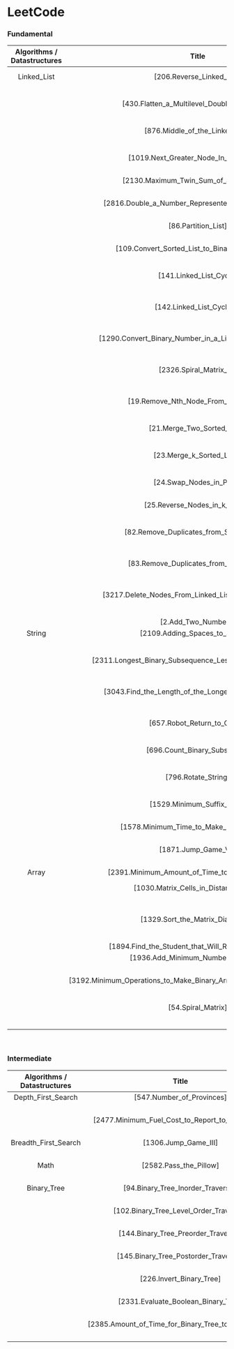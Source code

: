 # LeetCode

### Fundamental

| Algorithms / Datastructures|               Title                                     |         Method      |  Time-Complexity        | Spatial-Complexity | Difficulty | Languages | Link |            
| :-------------------------:| :-----------------------------------------------------: | :-----------------: | :---------------------: |  :--------------:  | :--------: | :-------: | :--: |
|        Linked_List         |       [206.Reverse_Linked_List]                         |  In-place pointers  |       O(N)              |        O(1)        |     Easy   |   Python  |[206.Reverse_Linked_List_Python](https://github.com/simonyang0608/LeetCode/blob/main/Linked_List/206.Reverse_Linked_List/Python/206.Reverse_Linked_List.py)|
|                            |                                                         |                     |                         |                    |            |   C++     |[206.Reverse_Linked_List_C++](https://github.com/simonyang0608/LeetCode/blob/main/Linked_List/206.Reverse_Linked_List/C%2B%2B/206.Reverse_Linked_List.cpp)|
|                            |     [430.Flatten_a_Multilevel_Doubly_Linked_List]       |  DFS                |    ~ O(2 * N)           |        O(N)        |     Medium |   Python  |[430.Flatten_a_Multilevel_Doubly_Linked_List_Python](https://github.com/simonyang0608/LeetCode/blob/main/Linked_List/430.Flatten_a_Multilevel_Doubly_Linked_List/Python/430.Flatten_a_Multilevel_Doubly_Linked_List.py)|
|                            |                                                         |                     |                         |                    |            |   C++     |[430.Flatten_a_Multilevel_Doubly_Linked_List_C++](https://github.com/simonyang0608/LeetCode/blob/main/Linked_List/430.Flatten_a_Multilevel_Doubly_Linked_List/C%2B%2B/430.Flatten_a_Multilevel_Doubly_Linked_List.cpp)|
|                            |     [876.Middle_of_the_Linked_List]                     |  In-place pointers  |     O(N // 2)           |        O(1)        |     Easy   |   Python  |[876.Middle_of_the_Linked_List_Python](https://github.com/simonyang0608/LeetCode/blob/main/Linked_List/876.Middle_of_the_Linked%20List/Python/876.Middle_of_the_Linked_List.py)|
|                            |                                                         |                     |                         |                    |            |   C++     |[876.Middle_of_the_Linked_List_C++](https://github.com/simonyang0608/LeetCode/blob/main/Linked_List/876.Middle_of_the_Linked%20List/C%2B%2B/876.Middle_of_the_Linked_List.cpp)|
|                            |[1019.Next_Greater_Node_In_Linked_List]                  | Stack              |O(N * K)                 |   ~ O(2 * N)      | Medium     | Python       |[1019.Next_Greater_Node_In_Linked_List_Python](https://github.com/simonyang0608/LeetCode/blob/main/Linked_List/1019.Next_Greater_Node_In_Linked_List/Python/1019.Next_Greater_Node_In_Linked_List.py)|
|                            |                                                         |                    |                         |                   |            | C++          |[1019.Next_Greater_Node_In_Linked_List_C++](https://github.com/simonyang0608/LeetCode/blob/main/Linked_List/1019.Next_Greater_Node_In_Linked_List/C%2B%2B/1019.Next_Greater_Node_In_Linked_List.cpp)|
|                            | [2130.Maximum_Twin_Sum_of_a_Linked_List]                |  Stack              |     O(N)                |       O(N)         |    Medium  |Python |[2130.Maximum_Twin_Sum_of_a_Linked_List_Python](https://github.com/simonyang0608/LeetCode/blob/main/Linked_List/2130.Maximum_Twin_Sum_of_a_Linked_List/Python/2130.Maximum_Twin_Sum_of_a_Linked_List.py)|
|                            |                                                         |                     |                         |                    |            |C++    |[2130.Maximum_Twin_Sum_of_a_Linked_List_C++](https://github.com/simonyang0608/LeetCode/blob/main/Linked_List/2130.Maximum_Twin_Sum_of_a_Linked_List/C%2B%2B/2130.Maximum_Twin_Sum_of_a_Linked_List.cpp)|
|                            | [2816.Double_a_Number_Represented_as_a_Linked_List]     |  Greedy             |     O(N)                |       O(N)         |    Medium  |Python |[2816.Double_a_Number_Represented_as_a_Linked_List_Python](https://github.com/simonyang0608/LeetCode/blob/main/Linked_List/2816.Double_a_Number_Represented_as_a_Linked_List/Python/2816.Double_a_Number_Represented_as_a_Linked_List.py)|
|                            |                                                         |                     |                         |                    |                   |C++    |[2816.Double_a_Number_Represented_as_a_Linked_List_C++](https://github.com/simonyang0608/LeetCode/blob/main/Linked_List/2816.Double_a_Number_Represented_as_a_Linked_List/C%2B%2B/2816.Double_a_Number_Represented_as_a_Linked_List.cpp)|
|                            |  [86.Partition_List]                                    |   Greedy            |     O(N)                |      O(N)          |   Medium   |      Python  |[86.Partition_List_Python](https://github.com/simonyang0608/LeetCode/blob/main/Linked_List/86.Partition_List/Python/86.Partition_List.py)|
|                            |                                                         |                     |                         |                    |            |      C++  |[86.Partition_List_C++](https://github.com/simonyang0608/LeetCode/blob/main/Linked_List/86.Partition_List/C%2B%2B/86.Partition_List.cpp)|
|                            |  [109.Convert_Sorted_List_to_Binary_Search_Tree]        |   Recursion         |    ~ O(N)               |      O(N)          |   Medium   |      Python  |[109.Convert_Sorted_List_to_Binary_Search_Tree_Python](https://github.com/simonyang0608/LeetCode/blob/main/Linked_List/109.Convert_Sorted_List_to_Binary_Search_Tree/Python/109.Convert_Sorted_List_to_Binary_Search_Tree.py)|
|                            |                                                         |                     |                         |                    |            |      C++     |[109.Convert_Sorted_List_to_Binary_Search_Tree_C++](https://github.com/simonyang0608/LeetCode/blob/main/Linked_List/109.Convert_Sorted_List_to_Binary_Search_Tree/C%2B%2B/109.Convert_Sorted_List_to_Binary_Search_Tree.cpp)|
|                            |              [141.Linked_List_Cycle]                    |   In-place pointers |     O(N // 2)           |      O(1)          |   Easy     |      Python  |[141.Linked_List_Cycle_Python](https://github.com/simonyang0608/LeetCode/blob/main/Linked_List/141.Linked_List_Cycle/Python/141.Linked_List_Cycle.py)|
|                            |                                                         |                     |                        |                   |            |      C++     |[141.Linked_List_Cycle_C++](https://github.com/simonyang0608/LeetCode/blob/main/Linked_List/141.Linked_List_Cycle/C%2B%2B/141.Linked_List_Cycle.cpp)|
|                            |            [142.Linked_List_Cycle_II]                   |  In-place pointers |     O((N//2) + K)       |     O(1)          |  Medium    |     Python   |[142.Linked_List_Cycle_II_Python](https://github.com/simonyang0608/LeetCode/blob/main/Linked_List/142.Linked_List_Cycle_II/Python/142.Linked_List_Cycle_II.py)|
|                            |                                                         |                    |                         |                   |            |     C++      |[142.Linked_List_Cycle_II_C++](https://github.com/simonyang0608/LeetCode/blob/main/Linked_List/142.Linked_List_Cycle_II/C%2B%2B/142.Linked_List_Cycle_II.cpp)|
|                            |[1290.Convert_Binary_Number_in_a_Linked_List_to_Integer] | 1-pass update      |    O(N)                 |    O(1)           | Easy       |  Python      |[1290.Convert_Binary_Number_in_a_Linked_List_to_Integer_Python](https://github.com/simonyang0608/LeetCode/blob/main/Linked_List/1290.Convert_Binary_Number_in_a_Linked_List_to_Integer/Python/1290.Convert_Binary_Number_in_a_Linked_List_to_Integer.py)|
|                            |                                                         |                    |                         |                   |            |  C++         |[1290.Convert_Binary_Number_in_a_Linked_List_to_Integer_C++](https://github.com/simonyang0608/LeetCode/blob/main/Linked_List/1290.Convert_Binary_Number_in_a_Linked_List_to_Integer/C%2B%2B/1290.Convert_Binary_Number_in_a_Linked_List_to_Integer.cpp)|
|                            |    [2326.Spiral_Matrix_IV]                              | Four-pointers      |O(k * (R*C))             |    O(R * C)       | Medium     |  Python      |[2326.Spiral_Matrix_IV_Python](https://github.com/simonyang0608/LeetCode/blob/main/Linked_List/2326.Spiral_Matrix_IV/Python/2326.Spiral_Matrix_IV.py)|
|                            |                                                         |                    |                         |                   |            |  C++                     |[2326.Spiral_Matrix_IV_C++](https://github.com/simonyang0608/LeetCode/blob/main/Linked_List/2326.Spiral_Matrix_IV/C%2B%2B/2326.Spiral_Matrix_IV.cpp)|
|                            | [19.Remove_Nth_Node_From_End_of_List]                   | In-place pointers  |O(N)                     |    O(2 * N)       | Medium     | Python        |[19.Remove_Nth_Node_From_End_of_List_Python](https://github.com/simonyang0608/LeetCode/blob/main/Linked_List/19.Remove_Nth_Node_From_End_of_List/Python/19.Remove_Nth_Node_From_End_of_List.py)|
|                            |                                                         |                    |                         |                   |            | C++           |[19.Remove_Nth_Node_From_End_of_List_C++](https://github.com/simonyang0608/LeetCode/blob/main/Linked_List/19.Remove_Nth_Node_From_End_of_List/C%2B%2B/19.Remove_Nth_Node_From_End_of_List.cpp)|
|                            | [21.Merge_Two_Sorted_Lists]                             | Greedy             |O(N)                     |    O(N)           | Easy       | Python        |[21.Merge_Two_Sorted_Lists_Python](https://github.com/simonyang0608/LeetCode/blob/main/Linked_List/21.Merge_Two_Sorted_Lists/Python/21.Merge_Two_Sorted_Lists.py)|
|                            |                                                         |                    |                         |                   |            | C++           |[21.Merge_Two_Sorted_Lists_C++](https://github.com/simonyang0608/LeetCode/blob/main/Linked_List/21.Merge_Two_Sorted_Lists/C%2B%2B/21.Merge_Two_Sorted_Lists.cpp)|
|                            | [23.Merge_k_Sorted_Lists]                               | Greedy             |O(k * (N*K))             |    O(2 * (N*K))   | Hard       |  Python      |[23.Merge_k_Sorted_Lists_Python](https://github.com/simonyang0608/LeetCode/blob/main/Linked_List/23.Merge_k_Sorted_Lists/Python/23.Merge_k_Sorted_Lists.py)|
|                            |                                                         |                    |                         |                   |            | C++           |         [23.Merge_k_Sorted_Lists_C++](https://github.com/simonyang0608/LeetCode/blob/main/Linked_List/23.Merge_k_Sorted_Lists/C%2B%2B/23.Merge_k_Sorted_Lists.cpp)|
|                            | [24.Swap_Nodes_in_Pairs]                                | Recursion          |O(N)                     |    O(N)           | Medium     | Python        |[24.Swap_Nodes_in_Pairs_Python](https://github.com/simonyang0608/LeetCode/blob/main/Linked_List/24.Swap_Nodes_in_Pairs/Python/24.Swap_Nodes_in_Pairs.py)|
|                            |                                                         |                    |                         |                   |            | C++           |[24.Swap_Nodes_in_Pairs_C++](https://github.com/simonyang0608/LeetCode/blob/main/Linked_List/24.Swap_Nodes_in_Pairs/C%2B%2B/24.Swap_Nodes_in_Pairs.cpp)|
|                            | [25.Reverse_Nodes_in_k_Group]                           | Recursion          |O(2 * N)                 |    O(N)           | Hard       | Python        |[25.Reverse_Nodes_in_k_Group_Python](https://github.com/simonyang0608/LeetCode/blob/main/Linked_List/25.Reverse_Nodes_in_k_Group/Python/25.Reverse_Nodes_in_k_Group.py)|
|                            |                                                         |                    |                         |                   |            | C++           |[25.Reverse_Nodes_in_k_Group_C++](https://github.com/simonyang0608/LeetCode/blob/main/Linked_List/25.Reverse_Nodes_in_k_Group/C%2B%2B/25.Reverse_Nodes_in_k_Group.cpp)|
|                            | [82.Remove_Duplicates_from_Sorted_List_II]              | In-place pointers  |O(2 * N)                 |    O(N)           | Medium     | Python        |[82.Remove_Duplicates_from_Sorted_List_II_Python](https://github.com/simonyang0608/LeetCode/blob/main/Linked_List/82.Remove_Duplicates_from_Sorted_List_II/Python/82.Remove_Duplicates_from_Sorted_List_II.py)|
|                            |                                                         |                    |                         |                   |            | C++           |[82.Remove_Duplicates_from_Sorted_List_II_C++](https://github.com/simonyang0608/LeetCode/blob/main/Linked_List/82.Remove_Duplicates_from_Sorted_List_II/C%2B%2B/82.Remove_Duplicates_from_Sorted_List_II.cpp)|
|                            | [83.Remove_Duplicates_from_Sorted_List]                 | In-place pointers  |O(N)                     |    O(1)           | Easy       | Python        |[83.Remove_Duplicates_from_Sorted_List_Python](https://github.com/simonyang0608/LeetCode/blob/main/Linked_List/83.Remove_Duplicates_from_Sorted_List/Python/83.Remove_Duplicates_from_Sorted_List.py)|
|                            |                                                         |                    |                         |                   |            | C++           |[83.Remove_Duplicates_from_Sorted_List_C++](https://github.com/simonyang0608/LeetCode/blob/main/Linked_List/83.Remove_Duplicates_from_Sorted_List/C%2B%2B/83.Remove_Duplicates_from_Sorted_List.cpp)|
|                            | [3217.Delete_Nodes_From_Linked_List_Present_in_Array]   | In-place pointers  |O(N)                     |    O(K)           | Medium     | Python        |[3217.Delete_Nodes_From_Linked_List_Present_in_Array_Python](https://github.com/simonyang0608/LeetCode/blob/main/Linked_List/3217.Delete_Nodes_From_Linked_List_Present_in_Array/Python/3217.Delete_Nodes_From_Linked_List_Present_in_Array.py)|
|                            |                                                         |                    |                         |                   |            | C++           |[3217.Delete_Nodes_From_Linked_List_Present_in_Array_C++](https://github.com/simonyang0608/LeetCode/blob/main/Linked_List/3217.Delete_Nodes_From_Linked_List_Present_in_Array/C%2B%2B/3217.Delete_Nodes_From_Linked_List_Present_in_Array.cpp)|
|                            | [2.Add_Two_Numbers]                                     | Greedy             |O(N)                     |    O(N)           | Medium     | Python        |[2.Add_Two_Numbers_Python](https://github.com/simonyang0608/LeetCode/blob/main/Linked_List/2.Add_Two_Numbers/Python/2.Add_Two_Numbers.py)|
|       String               |[2109.Adding_Spaces_to_a_String]                         | Two-pointers       | ~ O(N)                  |    O(N)           | Medium     | Python        |[2109.Adding_Spaces_to_a_String_Python](https://github.com/simonyang0608/LeetCode/blob/main/String/2109.Adding_Spaces_to_a_String/Python/2109%20Adding_Spaces_to_a_String.py)|
|                            |                                                         |                    |                         |                   |            | C++           |[2109.Adding_Spaces_to_a_String_C++](https://github.com/simonyang0608/LeetCode/blob/main/String/2109.Adding_Spaces_to_a_String/C%2B%2B/2109.Adding_Spaces_to_a_String.cpp)|
|                            |[2311.Longest_Binary_Subsequence_Less_Than_or_Equal_to_K]| Bit-manipulations  |O(N)                     |    O(1)           | Medium     | Python        |[2311.Longest_Binary_Subsequence_Less_Than_or_Equal_to_K_Python](https://github.com/simonyang0608/LeetCode/blob/main/String/2311.Longest_Binary_Subsequence_Less_Than_or_Equal_to_K/Python/2311.Longest_Binary_Subsequence_Less_Than_or_Equal_to_K.py)|
|                            |                                                         |                    |                         |                   |            | C++          |[2311.Longest_Binary_Subsequence_Less_Than_or_Equal_to_K_C++](https://github.com/simonyang0608/LeetCode/blob/main/String/2311.Longest_Binary_Subsequence_Less_Than_or_Equal_to_K/C%2B%2B/2311.Longest_Binary_Subsequence_Less_Than_or_Equal_to_K.cpp)|
|                            |[3043.Find_the_Length_of_the_Longest_Common_Prefix]      | Greedy             |O(2 * (N*K))             |  ~ O(2 * (N*K))   | Medium     | Python       |[3043.Find_the_Length_of_the_Longest_Common_Prefix_Python](https://github.com/simonyang0608/LeetCode/blob/main/String/3043.Find_the_Length_of_the_Longest_Common_Prefix/Python/3043.Find_the_Length_of_the_Longest_Common_Prefix.py)|
|                            |                                                         |                    |                         |                   |            | C++          |[3043.Find_the_Length_of_the_Longest_Common_Prefix_C++](https://github.com/simonyang0608/LeetCode/blob/main/String/3043.Find_the_Length_of_the_Longest_Common_Prefix/C%2B%2B/3043.Find_the_Length_of_the_Longest_Common_Prefix.cpp)|
|                            |[657.Robot_Return_to_Origin]                             | 1-pass record      |O(N)                     |    O(4)           | Easy       | Python       |[657.Robot_Return_to_Origin_Python](https://github.com/simonyang0608/LeetCode/blob/main/String/657.Robot_Return_to_Origin/Python/657.Robot_Return_to_Origin.py)|
|                            |                                                         |                    |                         |                   |            | C++          |[657.Robot_Return_to_Origin_C++](https://github.com/simonyang0608/LeetCode/blob/main/String/657.Robot_Return_to_Origin/C%2B%2B/657.Robot_Return_to_Origin.cpp)|
|                            |[696.Count_Binary_Substrings]                            | Greedy             |O(N)                     |    O(1)           | Easy       | Python       |[696.Count_Binary_Substrings_Python](https://github.com/simonyang0608/LeetCode/blob/main/String/696.Count_Binary_Substrings/Python/696.Count_Binary_Substrings.py)|
|                            |                                                         |                    |                         |                   |            | C++          |[696.Count_Binary_Substrings_C++](https://github.com/simonyang0608/LeetCode/blob/main/String/696.Count_Binary_Substrings/C%2B%2B/696.Count_Binary_Substrings.cpp)|
|                            |[796.Rotate_String]                                      | In-place pointers  |O(N)                     |    O(N)           | Easy       | Python       |[796.Rotate_String_Python](https://github.com/simonyang0608/LeetCode/blob/main/String/796.Rotate_String/Python/796.Rotate_String.py)|
|                            |                                                         |                    |                         |                   |            | C++          |[796.Rotate_String_C++](https://github.com/simonyang0608/LeetCode/blob/main/String/796.Rotate_String/C%2B%2B/796.Rotate_String.cpp)|
|                            |[1529.Minimum_Suffix_Flips]                              | Greedy             |O(N)                     |    O(1)           | Medium     | Python       |[1529.Minimum_Suffix_Flips_Python](https://github.com/simonyang0608/LeetCode/blob/main/String/1529.Minimum_Suffix_Flips/Python/1529.Minimum_Suffix_Flips.py)|
|                            |                                                         |                    |                         |                   |            | C++          |[1529.Minimum_Suffix_Flips_C++](https://github.com/simonyang0608/LeetCode/blob/main/String/1529.Minimum_Suffix_Flips/C%2B%2B/1529.Minimum_Suffix_Flips.cpp)|
|                            |[1578.Minimum_Time_to_Make_Rope_Colorful]                | Greedy             |O(N)                     |    O(1)           | Medium     | Python       |[1578.Minimum_Time_to_Make_Rope_Colorful_Python](https://github.com/simonyang0608/LeetCode/blob/main/String/1578.Minimum_Time_to_Make_Rope_Colorful/Python/1578.Minimum_Time_to_Make_Rope_Colorful.py)|
|                            |                                                         |                    |                         |                   |            | C++          |[1578.Minimum_Time_to_Make_Rope_Colorful_C++](https://github.com/simonyang0608/LeetCode/blob/main/String/1578.Minimum_Time_to_Make_Rope_Colorful/C%2B%2B/1578.Minimum_Time_to_Make_Rope_Colorful.cpp)|
|                            |[1871.Jump_Game_VII]                                     | DP                 |O(N)                     |    O(N)           | Medium     | Python       |[1871.Jump_Game_VII_Python](https://github.com/simonyang0608/LeetCode/blob/main/String/1871.Jump_Game_VII/Python/1871.Jump_Game_VII.py)|
|                            |                                                         |                    |                         |                   |            | C++          |[1871.Jump_Game_VII_C++](https://github.com/simonyang0608/LeetCode/blob/main/String/1871.Jump_Game_VII/C%2B%2B/1871.Jump_Game_VII.cpp)|
|       Array                |[2391.Minimum_Amount_of_Time_to_Collect_Garbage]         | Greedy             |O(N)                     |    O(N)           | Medium     | Python       |[2391.Minimum_Amount_of_Time_to_Collect_Garbage_Python](https://github.com/simonyang0608/LeetCode/blob/main/Array/2391.Minimum_Amount_of_Time_to_Collect_Garbage/Python/2391.Minimum_Amount_of_Time_to_Collect_Garbage.py)|
|                            |[1030.Matrix_Cells_in_Distance_Order]                    | 2-pass record      |O(k * (R*C))             |    O(4 * (R*C))   | Easy       | Python       |[1030.Matrix_Cells_in_Distance_Order_Python](https://github.com/simonyang0608/LeetCode/blob/main/Array/1030.Matrix_Cells_in_Distance_Order/Python/1030.Matrix_Cells_in_Distance_Order.py)|
|                            |                                                         |                    |                         |                   |            | C++          |[1030.Matrix_Cells_in_Distance_Order_C++](https://github.com/simonyang0608/LeetCode/blob/main/Array/1030.Matrix_Cells_in_Distance_Order/C%2B%2B/1030.Matrix_Cells_in_Distance_Order.cpp)|
|                            |[1329.Sort_the_Matrix_Diagonally]                        | Greedy             | ~ O(2 * (R*C))          |    O(R * C)       | Medium     | Python       |[1329.Sort_the_Matrix_Diagonally_Python](https://github.com/simonyang0608/LeetCode/blob/main/Array/1329.Sort_the_Matrix_Diagonally/Python/1329.Sort_the_Matrix_Diagonally.py)|
|                            |                                                         |                    |                         |                   |            | C++          |[1329.Sort_the_Matrix_Diagonally_C++](https://github.com/simonyang0608/LeetCode/blob/main/Array/1329.Sort_the_Matrix_Diagonally/C%2B%2B/1329.Sort_the_Matrix_Diagonally.cpp)|
|                            |[1894.Find_the_Student_that_Will_Replace_the_Chalk]      | Greedy             | ~ O(N)                  |    O(1)           | Medium     | Python       |[1894.Find_the_Student_that_Will_Replace_the_Chalk_Python](https://github.com/simonyang0608/LeetCode/blob/main/Array/1894.Find_the_Student_that_Will_Replace_the_Chalk/Python/1894.Find_the_Student_that_Will_Replace_the_Chalk.py)|
|                            |[1936.Add_Minimum_Number_of_Rungs]                       | Greedy             |O(N)                     |    O(1)           | Medium     | Python       |[1936.Add_Minimum_Number_of_Rungs_Python](https://github.com/simonyang0608/LeetCode/blob/main/Array/1936.Add_Minimum_Number_of_Rungs/Python/1936.Add_Minimum_Number_of_Rungs.py)|
|                            |                                                         |                    |                         |                   |            | C++          |[1936.Add_Minimum_Number_of_Rungs_C++](https://github.com/simonyang0608/LeetCode/blob/main/Array/1936.Add_Minimum_Number_of_Rungs/C%2B%2B/1936.Add_Minimum_Number_of_Rungs.cpp)|
|                            |[3192.Minimum_Operations_to_Make_Binary_Array_Elements_Equal_to_One_II]| Greedy | O(N)                  |    O(1)           | Medium     | Python       |[3192.Minimum_Operations_to_Make_Binary_Array_Elements_Equal_to_One_II_Python](https://github.com/simonyang0608/LeetCode/blob/main/Array/3192.Minimum_Operations_to_Make_Binary_Array_Elements_Equal_to_One_II/Python/3192.Minimum_Operations_to_Make_Binary_Array_Elements_Equal_to_One_II.py)|
|                            |                                                                       |        |                       |                   |            | C++          |[3192.Minimum_Operations_to_Make_Binary_Array_Elements_Equal_to_One_II_C++](https://github.com/simonyang0608/LeetCode/blob/main/Array/3192.Minimum_Operations_to_Make_Binary_Array_Elements_Equal_to_One_II/C%2B%2B/3192.Minimum_Operations_to_Make_Binary_Array_Elements_Equal_to_One_II.cpp)|
|                            |[54.Spiral_Matrix]                                       | Four-pointers      |O(N)                     |    O(N)           | Medium     | Python       |[54.Spiral_Matrix_Python](https://github.com/simonyang0608/LeetCode/blob/main/Array/54.Spiral_Matrix/Python/54.Spiral_Matrix.py)|
|                            |                                                         |                    |                         |                   |            | C++          |[54.Spiral_Matrix_C++](https://github.com/simonyang0608/LeetCode/blob/main/Array/54.Spiral_Matrix/C%2B%2B/54.Spiral_Matrix.cpp)|

<br>

### Intermediate

| Algorithms / Datastructures|               Title                                   |         Method      |  Time-Complexity        | Spatial-Complexity | Difficulty | Languages | Link |            
| :-------------------------:| :---------------------------------------------------: | :-----------------: | :---------------------: |  :--------------:  | :--------: | :-------: | :--: |
|   Depth_First_Search       | [547.Number_of_Provinces]                             | DFS                 | ~ O(R * C)              |     O(R)           | Medium     | Python    |[547.Number_of_Provinces_Python](https://github.com/simonyang0608/LeetCode/blob/main/Depth_First_Search/547.Number_of_Provinces/Python/547.Number_of_Provinces.py)|
|                            |                                                       |                     |                         |                    |            | C++       |[547.Number_of_Provinces_C++](https://github.com/simonyang0608/LeetCode/blob/main/Depth_First_Search/547.Number_of_Provinces/C%2B%2B/547.Number_of_Provinces.cpp)|
|                            | [2477.Minimum_Fuel_Cost_to_Report_to_the_Capital]     | DFS                 | ~ O(k * N)              |    ~ O(k * N)      | Medium     | Python    |[2477.Minimum_Fuel_Cost_to_Report_to_the_Capital_Python](https://github.com/simonyang0608/LeetCode/blob/main/Depth_First_Search/2477.Minimum_Fuel_Cost_to_Report_to_the_Capital/Python/2477.Minimum_Fuel_Cost_to_Report_to_the_Capital.py)|
|                            |                                                       |                     |                         |                    |            | C++       |[2477.Minimum_Fuel_Cost_to_Report_to_the_Capital_C++](https://github.com/simonyang0608/LeetCode/blob/main/Depth_First_Search/2477.Minimum_Fuel_Cost_to_Report_to_the_Capital/C%2B%2B/2477.Minimum_Fuel_Cost_to_Report_to_the_Capital.cpp)|
|   Breadth_First_Search     | [1306.Jump_Game_III]                                  | BFS                 | O(N)                    |    ~ O(2 * N)      | Medium     | Python    |[1306.Jump_Game_III_Python](https://github.com/simonyang0608/LeetCode/blob/main/Breadth_First_Search/1306.Jump_Game_III/Python/1306.Jump_Game_III.py)|
|                            |                                                       |                     |                         |                    |            | C++       |[1306.Jump_Game_III_C++](https://github.com/simonyang0608/LeetCode/blob/main/Breadth_First_Search/1306.Jump_Game_III/C%2B%2B/1306.Jump_Game_III.cpp)|
|   Math                     | [2582.Pass_the_Pillow]                                | Greedy              | O(1)                    |     O(1)           | Easy       | Python    |[2582.Pass_the_Pillow_Python](https://github.com/simonyang0608/LeetCode/blob/main/Math/2582.Pass_the_Pillow/Python/2582.Pass_the_Pillow.py)|
|                            |                                                       |                     |                         |                    |            | C++       |[2582.Pass_the_Pillow_C++](https://github.com/simonyang0608/LeetCode/blob/main/Math/2582.Pass_the_Pillow/C%2B%2B/2582.Pass_the_Pillow.cpp)|
|  Binary_Tree               |[94.Binary_Tree_Inorder_Traversal]                     | DFS                 | O(N)                    |     O(N)           | Easy       | Python    |[94.Binary_Tree_Inorder_Traversal_Python](https://github.com/simonyang0608/LeetCode/blob/main/Binary_Tree/94.Binary_Tree_Inorder_Traversal/Python/94.Binary_Tree_Inorder_Traversal.py)|
|                            |                                                       |                     |                         |                    |            | C++       |[94.Binary_Tree_Inorder_Traversal_C++](https://github.com/simonyang0608/LeetCode/blob/main/Binary_Tree/94.Binary_Tree_Inorder_Traversal/C%2B%2B/94.Binary_Tree_Inorder_Traversal.cpp)|
|                            |[102.Binary_Tree_Level_Order_Traversal]                | BFS                 | O(N)                    |     O(N)           | Medium     | Python    |[102.Binary_Tree_Level_Order_Traversal_Python](https://github.com/simonyang0608/LeetCode/blob/main/Binary_Tree/102.Binary_Tree_Level_Order_Traversal/Python/102.Binary_Tree_Level_Order_Traversal.py)|
|                            |                                                       |                     |                         |                    |            | C++       |[102.Binary_Tree_Level_Order_Traversal_C++](https://github.com/simonyang0608/LeetCode/blob/main/Binary_Tree/102.Binary_Tree_Level_Order_Traversal/C%2B%2B/102.Binary_Tree_Level_Order_Traversal.cpp)|
|                            |[144.Binary_Tree_Preorder_Traversal]                   | DFS                 | O(N)                    |     O(N)           | Easy       | Python    |[144.Binary_Tree_Preorder_Traversal_Python](https://github.com/simonyang0608/LeetCode/blob/main/Binary_Tree/144.Binary_Tree_Preorder_Traversal/Python/144.Binary_Tree_Preorder_Traversal.py)|
|                            |                                                       |                     |                         |                    |            | C++       |[144.Binary_Tree_Preorder_Traversal_C++](https://github.com/simonyang0608/LeetCode/blob/main/Binary_Tree/144.Binary_Tree_Preorder_Traversal/C%2B%2B/144.Binary_Tree_Preorder_Traversal.cpp)|
|                            |[145.Binary_Tree_Postorder_Traversal]                  | DFS                 | O(N)                    |     O(N)           | Easy       | Python    |[145.Binary_Tree_Postorder_Traversal_Python](https://github.com/simonyang0608/LeetCode/blob/main/Binary_Tree/145.Binary_Tree_Postorder_Traversal/Python/145.Binary_Tree_Postorder_Traversal.py)|
|                            |                                                       |                     |                         |                    |            | C++       |[145.Binary_Tree_Postorder_Traversal_C++](https://github.com/simonyang0608/LeetCode/blob/main/Binary_Tree/145.Binary_Tree_Postorder_Traversal/C%2B%2B/145.Binary_Tree_Postorder_Traversal.cpp)|
|                            |[226.Invert_Binary_Tree]                               | DFS                 | O(N)                    |     O(N)           | Easy       | Python    |[226.Invert_Binary_Tree_Python](https://github.com/simonyang0608/LeetCode/blob/main/Binary_Tree/226.Invert_Binary_Tree/Python/226.Invert_Binary_Tree.py)|
|                            |                                                       |                     |                         |                    |            | C++       |[226.Invert_Binary_Tree_C++](https://github.com/simonyang0608/LeetCode/blob/main/Binary_Tree/226.Invert_Binary_Tree/C%2B%2B/226.Invert_Binary_Tree.cpp)|
|                            |[2331.Evaluate_Boolean_Binary_Tree]                    | DFS                 | O(N)                    |     O(N)           | Easy       | Python    |[2331.Evaluate_Boolean_Binary_Tree_Python](https://github.com/simonyang0608/LeetCode/blob/main/Binary_Tree/2331.Evaluate_Boolean_Binary_Tree/Python/2331.Evaluate_Boolean_Binary_Tree.py)|
|                            |                                                       |                     |                         |                    |            | C++       |[2331.Evaluate_Boolean_Binary_Tree_C++](https://github.com/simonyang0608/LeetCode/blob/main/Binary_Tree/2331.Evaluate_Boolean_Binary_Tree/C%2B%2B/2331.Evaluate_Boolean_Binary_Tree.cpp)|
|                            |[2385.Amount_of_Time_for_Binary_Tree_to_Be_Infected]   | DFS                 | O(N)                    |    ~ O(N)          | Medium     | Python    |[2385.Amount_of_Time_for_Binary_Tree_to_Be_Infected_Python](https://github.com/simonyang0608/LeetCode/blob/main/Binary_Tree/2385.Amount_of_Time_for_Binary_Tree_to_Be_Infected/Python/2385.Amount_of_Time_for_Binary_Tree_to_Be_Infected.py)|
|                            |                                                       |                     |                         |                    |            | C++       |[2385.Amount_of_Time_for_Binary_Tree_to_Be_Infected_C++](https://github.com/simonyang0608/LeetCode/blob/main/Binary_Tree/2385.Amount_of_Time_for_Binary_Tree_to_Be_Infected/C%2B%2B/2385.Amount_of_Time_for_Binary_Tree_to_Be_Infected.cpp)|
